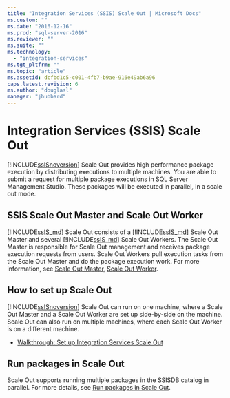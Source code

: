 ```yaml
---
title: "Integration Services (SSIS) Scale Out | Microsoft Docs"
ms.custom: ""
ms.date: "2016-12-16"
ms.prod: "sql-server-2016"
ms.reviewer: ""
ms.suite: ""
ms.technology: 
  - "integration-services"
ms.tgt_pltfrm: ""
ms.topic: "article"
ms.assetid: dcfbd1c5-c001-4fb7-b9ae-916e49ab6a96
caps.latest.revision: 6
ms.author: "douglasl"
manager: "jhubbard"
---
```

# Integration Services (SSIS) Scale Out
[!INCLUDE[ssISnoversion](../advanced-analytics/r-services/includes/ssisnoversion-md.md)] Scale Out provides high performance package execution by distributing executions to multiple machines. You are able to submit a request for multiple package executions in SQL Server Management Studio. These packages will be executed in parallel, in a scale out mode.  


## SSIS Scale Out Master and Scale Out Worker
[!INCLUDE[ssIS_md](../analysis-services/instances/includes/ssis-md.md)] Scale Out consists of a [!INCLUDE[ssIS_md](../analysis-services/instances/includes/ssis-md.md)] Scale Out Master and several [!INCLUDE[ssIS_md](../analysis-services/instances/includes/ssis-md.md)] Scale Out Workers. The Scale Out Master is responsible for Scale Out management and receives package execution requests from users. Scale Out Workers pull execution tasks from the Scale Out Master and do the package execution work. For more information, see [Scale Out Master](../integration-services/integration-services-ssis-scale-out-master.md), [Scale Out Worker](../integration-services/integration-services-ssis-scale-out-worker.md).


## How to set up Scale Out
[!INCLUDE[ssISnoversion](../advanced-analytics/r-services/includes/ssisnoversion-md.md)] Scale Out can run on one machine, where a Scale Out Master and a Scale Out Worker are set up side-by-side on the machine. Scale Out can also run on multiple machines, where each Scale Out Worker is on a different machine.
- [Walkthrough: Set up Integration Services Scale Out](../integration-services/walkthrough-set-up-integration-services-scale-out.md)


## Run packages in Scale Out
Scale Out supports running multiple packages in the SSISDB catalog in parallel. For more details, see [Run packages in Scale Out](../integration-services/run-packages-in-integration-services-ssis-scale-out.md).

